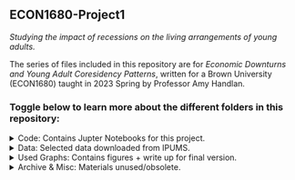 ## ECON1680-Project1 ##

_Studying the impact of recessions on the living arrangements of young adults._

The series of files included in this repository are for _Economic Downturns and Young Adult Coresidency Patterns_, written for a Brown University (ECON1680) taught in 2023 Spring by Professor Amy Handlan.

### Toggle below to learn more about the different folders in this repository: ###


<details>
<summary> Code: Contains Jupter Notebooks for this project.</summary>
  <p> Notebooks are written in the format: 1680.P1.draft_name.ipynb.</p>
  <p> Only 1680.P1.D1 contains national level data. </p>
  <p> No FRED code will run without personal API key. Please visit FRED to obtain a key. https://fred.stlouisfed.org/</p>
  <p> </p>
</details>

<details>
<summary> Data: Selected data downloaded from IPUMS.</summary>
<p> IPUMS national data remians compressed. To avoid crashing your machine, please open any uncompressed '.gz' files with caution.</p>
<p> NYC data is stored as 'nyc_large.csv'.</p>
<p> Variable explainations from IPUMS have been attached as PDF. Please note that used data has been furthered cleaned and processed. Refer to Jupyter files for dictionary mapping, etc.</p>
</details>

<details>
<summary> Used Graphs: Contains figures + write up for final version.</summary>
<p> Contains figures used. Please refer to the archive for misc. other figures.</p>
</details>

<details>
<summary> Archive & Misc: Materials unused/obsolete.</summary>
<p> Code: Contains archived code representing code that has been completely rewritten in more recent files. </p>
<p> Random figures not necessarily to be interpreted with the same variables as included in the final paper.</p>
</details>
